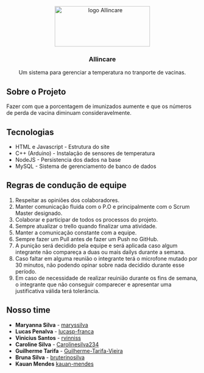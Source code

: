<p align="center">
    <img 
      src="https://i.imgur.com/kCETfgc.png"
      alt="logo Allincare" 
      width="250" 
      height="106"
    />
</p>

<h3 align="center">Allincare</h3>
<p align="center">Um sistema para gerenciar a temperatura no tranporte de vacinas. </p>


## Sobre o Projeto
Fazer com que a porcentagem de imunizados aumente e que os números de perda de vacina diminuam consideravelmente. 
 
 
## Tecnologias
- HTML e Javascript - Estrutura do site
- C++ (Arduino) - Instalação de sensores de temperatura
- NodeJS - Persistencia dos dados na base
- MySQL - Sistema de gerenciamento de banco de dados

## Regras de condução de equipe
1.	Respeitar as opiniões dos colaboradores.
2.	Manter comunicação fluida com o P.O e principalmente com o Scrum Master designado.
3.	Colaborar e participar de todos os processos do projeto.
4.	Sempre atualizar o trello quando finalizar uma atividade.
5.	Manter a comunicação constante com a equipe.
6.	Sempre fazer um Pull antes de fazer um Push no GitHub.
7.	A punição será decidido pela equipe e será aplicada caso algum integrante não compareça a duas ou mais dailys durante a semana.
8.	Caso faltar em alguma reunião o integrante terá o microfone mutado por 30 minutos, não podendo opinar sobre nada decidido durante esse período.
9.	Em caso de necessidade de realizar reuinião durante os fins de semana, o integrante que não conseguir comparecer e apresentar uma justificativa válida terá tolerância.

## Nosso time
- **Maryanna Silva** - [maryssilva](https://github.com/maryssilva)
- **Lucas Penalva** - [lucasp-franca](https://github.com/lucasp-franca)
- **Vinicius Santos** - [rvinniss](https://github.com/rvinniss)
- **Caroline Silva** - [Carolinesilva234](https://github.com/Carolinesilva234)
- **Guilherme Tarifa** - [Guilherme-Tarifa-Vieira](https://github.com/Guilherme-Tarifa-Vieira)
- **Bruna Silva** - [bruterinosilva](https://github.com/bruterinosilva)
- **Kauan Mendes** [kauan-mendes](https://github.com/kauan-mendes)
